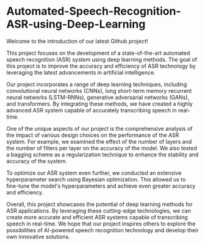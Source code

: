 # Automated-Speech-Recognition-ASR-using-Deep-Learning
Welcome to the introduction of our latest Github project!

This project focuses on the development of a state-of-the-art automated speech recognition (ASR) system using deep learning methods. The goal of this project is to improve the accuracy and efficiency of ASR technology by leveraging the latest advancements in artificial intelligence.

Our project incorporates a range of deep learning techniques, including convolutional neural networks (CNNs), long short-term memory recurrent neural networks (LSTM-RNNs), generative adversarial networks (GANs), and transformers. By integrating these methods, we have created a highly advanced ASR system capable of accurately transcribing speech in real-time.

One of the unique aspects of our project is the comprehensive analysis of the impact of various design choices on the performance of the ASR system. For example, we examined the effect of the number of layers and the number of filters per layer on the accuracy of the model. We also tested a bagging scheme as a regularization technique to enhance the stability and accuracy of the system.

To optimize our ASR system even further, we conducted an extensive hyperparameter search using Bayesian optimization. This allowed us to fine-tune the model's hyperparameters and achieve even greater accuracy and efficiency.

Overall, this project showcases the potential of deep learning methods for ASR applications. By leveraging these cutting-edge technologies, we can create more accurate and efficient ASR systems capable of transcribing speech in real-time. We hope that our project inspires others to explore the possibilities of AI-powered speech recognition technology and develop their own innovative solutions.
